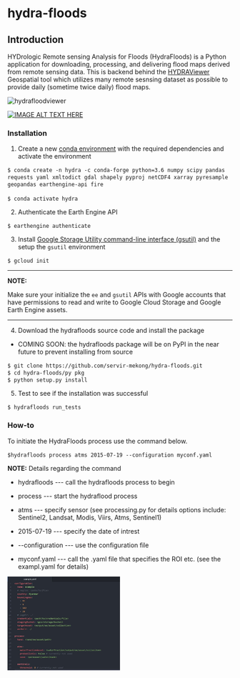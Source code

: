 # hydra-floods

## Introduction
HYDrologic Remote sensing Analysis for Floods (HydraFloods) is a Python application for downloading, processing, and delivering flood maps derived from remote sensing data.
This is backend behind the [HYDRAViewer](https://github.com/Servir-Mekong/hydrafloodviewer) Geospatial tool which utilizes many remote sesnsing dataset as possible to provide daily (sometime twice daily) flood maps.

![hydrafloodviewer](https://user-images.githubusercontent.com/39947610/65659571-5044b480-e056-11e9-8b1b-d3e82cace3c8.PNG)

[![IMAGE ALT TEXT HERE](https://i.ytimg.com/vi/Iqh_uwtg6yI/hqdefault.jpg)](https://www.youtube.com/watch?v=Iqh_uwtg6yI&feature=youtu.be)

### Installation

1. Create a new [conda environment](https://docs.conda.io/projects/conda/en/latest/user-guide/tasks/manage-environments.html) with the required dependencies and activate the environment

```
$ conda create -n hydra -c conda-forge python=3.6 numpy scipy pandas requests yaml xmltodict gdal shapely pyproj netCDF4 xarray pyresample geopandas earthengine-api fire

$ conda activate hydra
```

2. Authenticate the Earth Engine API

```
$ earthengine authenticate
```

3. Install [Google Storage Utility command-line interface (gsutil)](https://cloud.google.com/storage/docs/gsutil_install) and the setup the `gsutil` environment

```
$ gcloud init
```

---
**NOTE:**

Make sure your initialize the `ee` and `gsutil` APIs with Google accounts that have permissions to read and write to Google Cloud Storage and Google Earth Engine assets.

---

4. Download the hydrafloods source code and install the package
 - COMING SOON: the hydrafloods package will be on PyPI in the near future to prevent installing from source

```
$ git clone https://github.com/servir-mekong/hydra-floods.git
$ cd hydra-floods/py pkg
$ python setup.py install
```

5. Test to see if the installation was successful

```
$ hydrafloods run_tests
```


### How-to

To initiate the HydraFloods process use the command below.

```
$hydrafloods process atms 2015-07-19 --configuration myconf.yaml
```
**NOTE:**
Details regarding the command

* hydrafloods      --- call the hydrafloods process to begin

* process           --- start the hydraflood process

* atms              --- specify sensor (see processing.py for details options include: Sentinel2, Landsat, Modis, Viirs, Atms, Sentinel1)

* 2015-07-19       --- specify the date of intrest

* --configuration  --- use the configuration file

* myconf.yaml      --- call the .yaml file that specifies the ROI etc. (see the exampl.yaml for details)


<img src="exampleyaml.JPG" width="50%">
